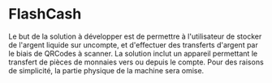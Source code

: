 # FlashCash

Le but de la solution à développer est de permettre à l'utilisateur de stocker de l'argent liquide sur uncompte, et d'effectuer des transferts d'argent par le biais de QRCodes à scanner. La solution inclut un appareil permettant le transfert de pièces de monnaies vers ou depuis le compte. Pour des raisons de simplicité, la partie physique de la machine sera omise.
